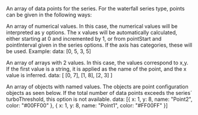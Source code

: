An array of data points for the series. For the waterfall series
type, points can be given in the following ways:

An array of numerical values. In this case, the numerical values
will be interpreted as y options. The x values will be automatically
calculated, either starting at 0 and incremented by 1, or from pointStart
and pointInterval given in the series options. If the axis has
categories, these will be used. Example:
data: [0, 5, 3, 5]


An array of arrays with 2 values. In this case, the values correspond
to x,y. If the first value is a string, it is applied as the name
of the point, and the x value is inferred.
data: [
    [0, 7],
    [1, 8],
    [2, 3]
]


An array of objects with named values. The objects are point
configuration objects as seen below. If the total number of data
points exceeds the series´ turboThreshold,
this option is not available.
data: [{
    x: 1,
    y: 8,
    name: &quot;Point2&quot;,
    color: &quot;#00FF00&quot;
}, {
    x: 1,
    y: 8,
    name: &quot;Point1&quot;,
    color: &quot;#FF00FF&quot;
}]